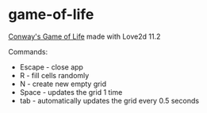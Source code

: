 # game-of-life
[Conway's Game of Life](https://en.wikipedia.org/wiki/Conway%27s_Game_of_Life) made with Love2d 11.2

Commands:
* Escape - close app
* R - fill cells randomly
* N - create new empty grid
* Space - updates the grid 1 time
* tab - automatically updates the grid every 0.5 seconds
